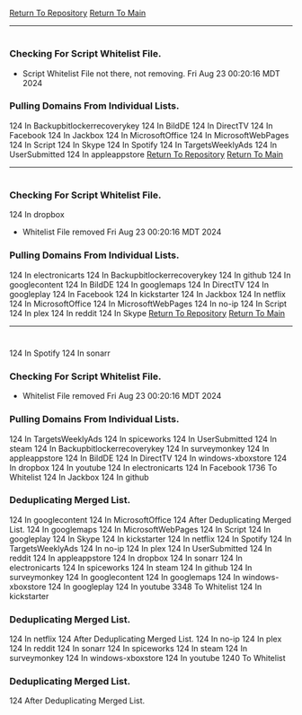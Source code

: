 [Return To Repository](https://github.com/DigitalWarrior/piholeparser/)
[Return To Main](https://github.com/DigitalWarrior/piholeparser/blob/master/RecentRunLogs/Mainlog.md)
____________________________________
# 
### Checking For Script Whitelist File.
* Script Whitelist File not there, not removing. Fri Aug 23 00:20:16 MDT 2024
### Pulling Domains From Individual Lists.
124 In Backupbitlockerrecoverykey
124 In BildDE
124 In DirectTV
124 In Facebook
124 In Jackbox
124 In MicrosoftOffice
124 In MicrosoftWebPages
124 In Script
124 In Skype
124 In Spotify
124 In TargetsWeeklyAds
124 In UserSubmitted
124 In appleappstore
[Return To Repository](https://github.com/DigitalWarrior/piholeparser/)
[Return To Main](https://github.com/DigitalWarrior/piholeparser/blob/master/RecentRunLogs/Mainlog.md)
____________________________________
# 
### Checking For Script Whitelist File.
124 In dropbox
* Whitelist File removed Fri Aug 23 00:20:16 MDT 2024
### Pulling Domains From Individual Lists.
124 In electronicarts
124 In Backupbitlockerrecoverykey
124 In github
124 In googlecontent
124 In BildDE
124 In googlemaps
124 In DirectTV
124 In googleplay
124 In Facebook
124 In kickstarter
124 In Jackbox
124 In netflix
124 In MicrosoftOffice
124 In MicrosoftWebPages
124 In no-ip
124 In Script
124 In plex
124 In reddit
124 In Skype
[Return To Repository](https://github.com/DigitalWarrior/piholeparser/)
[Return To Main](https://github.com/DigitalWarrior/piholeparser/blob/master/RecentRunLogs/Mainlog.md)
____________________________________
# 
124 In Spotify
124 In sonarr
### Checking For Script Whitelist File.
* Whitelist File removed Fri Aug 23 00:20:16 MDT 2024
### Pulling Domains From Individual Lists.
124 In TargetsWeeklyAds
124 In spiceworks
124 In UserSubmitted
124 In steam
124 In Backupbitlockerrecoverykey
124 In surveymonkey
124 In appleappstore
124 In BildDE
124 In DirectTV
124 In windows-xboxstore
124 In dropbox
124 In youtube
124 In electronicarts
124 In Facebook
1736 To Whitelist
124 In Jackbox
124 In github
### Deduplicating Merged List.
124 In googlecontent
124 In MicrosoftOffice
124 After Deduplicating Merged List.
124 In googlemaps
124 In MicrosoftWebPages
124 In Script
124 In googleplay
124 In Skype
124 In kickstarter
124 In netflix
124 In Spotify
124 In TargetsWeeklyAds
124 In no-ip
124 In plex
124 In UserSubmitted
124 In reddit
124 In appleappstore
124 In dropbox
124 In sonarr
124 In electronicarts
124 In spiceworks
124 In steam
124 In github
124 In surveymonkey
124 In googlecontent
124 In googlemaps
124 In windows-xboxstore
124 In googleplay
124 In youtube
3348 To Whitelist
124 In kickstarter
### Deduplicating Merged List.
124 In netflix
124 After Deduplicating Merged List.
124 In no-ip
124 In plex
124 In reddit
124 In sonarr
124 In spiceworks
124 In steam
124 In surveymonkey
124 In windows-xboxstore
124 In youtube
1240 To Whitelist
### Deduplicating Merged List.
124 After Deduplicating Merged List.
